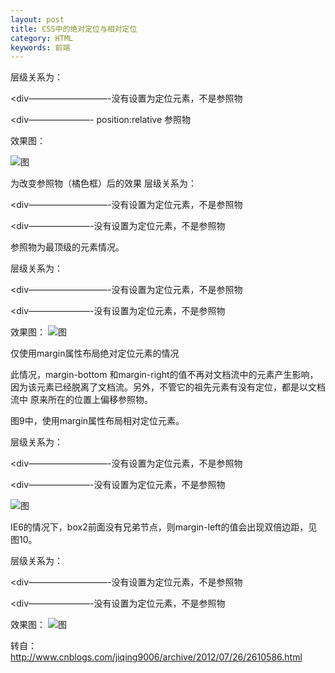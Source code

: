 ```yaml
---
layout: post
title: CSS中的绝对定位与相对定位
category: HTML
keywords: 前端
---
```




层级关系为：

<div ——————————— position:relative; 不是最近的祖先定位元素，不是参照物

<div—————————-没有设置为定位元素，不是参照物

<div———————- position:relative 参照物

<div box1

<div box2 ——–position:absolute; top:50px; left:120px;

<div box3

效果图：

![图](https://sonya1.github.io/assets/img/blog/position_1.jpg)


为改变参照物（橘色框）后的效果
层级关系为：
<div ——————————— position:relative;最近的祖先定位元素，参照物

<div—————————-没有设置为定位元素，不是参照物

<div———————-没有设置为定位元素，不是参照物

<div box1

<div box2 ——–position:absolute; top:50px; left:120px;

<div box3
效果图：
![图](https://sonya1.github.io/assets/img/blog/position_2.jpg)

参照物为最顶级的元素情况。

层级关系为：

<div ———————————没有设置为定位元素，不是参照物

<div—————————-没有设置为定位元素，不是参照物

<div———————-没有设置为定位元素，不是参照物

<div box1

<div box2 ——–position:absolute; top:50px; left:120px;

<div box3

效果图：
![图](https://sonya1.github.io/assets/img/blog/position_3.jpg)


仅使用margin属性布局绝对定位元素的情况

此情况，margin-bottom 和margin-right的值不再对文档流中的元素产生影响，因为该元素已经脱离了文档流。另外，不管它的祖先元素有没有定位，都是以文档流中
原来所在的位置上偏移参照物。  

图9中，使用margin属性布局相对定位元素。

层级关系为：

<div ——————————— position:relative; 不是参照物

<div—————————-没有设置为定位元素，不是参照物

<div———————-没有设置为定位元素，不是参照物

<div box1

<div box2 ——–position:absolute; margin-top:50px; margin-left:120px;

<div box3
效果图：

![图](https://sonya1.github.io/assets/img/blog/position_4.jpg)


IE6的情况下，box2前面没有兄弟节点，则margin-left的值会出现双倍边距，见图10。

层级关系为：

<div ——————————— position:relative; 不是参照物

<div—————————-没有设置为定位元素，不是参照物

<div———————-没有设置为定位元素，不是参照物

<div box1

<div box2 ——–position:absolute; margin-top:50px; margin-left:60px;

<div box3

效果图：
![图](https://sonya1.github.io/assets/img/blog/position_5.jpg)

转自：http://www.cnblogs.com/jiqing9006/archive/2012/07/26/2610586.html
